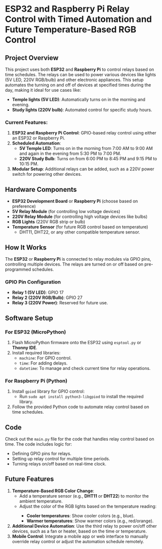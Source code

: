 <h1>ESP32 and Raspberry Pi Relay Control with Timed Automation and Future Temperature-Based RGB Control</h1>

<h2>Project Overview</h2>
<p>
    This project uses both <strong>ESP32</strong> and <strong>Raspberry Pi</strong> to control relays based on time schedules. The relays can be used to power various devices like lights (5V LED, 220V RGB/bulb) and other electronic appliances. This setup automates the turning on and off of devices at specified times during the day, making it ideal for use cases like:
</p>
<ul>
    <li><strong>Temple lights (5V LED)</strong>: Automatically turns on in the morning and evening.</li>
    <li><strong>Study lights (220V bulb)</strong>: Automated control for specific study hours.</li>
</ul>

<h3>Current Features:</h3>
<ol>
    <li><strong>ESP32 and Raspberry Pi Control</strong>: GPIO-based relay control using either an ESP32 or Raspberry Pi.</li>
    <li><strong>Scheduled Automation</strong>:
        <ul>
            <li><strong>5V Temple LED</strong>: Turns on in the morning from 7:00 AM to 9:00 AM and again in the evening from 5:30 PM to 7:00 PM.</li>
            <li><strong>220V Study Bulb</strong>: Turns on from 6:00 PM to 8:45 PM and 9:15 PM to 10:15 PM.</li>
        </ul>
    </li>
    <li><strong>Modular Setup</strong>: Additional relays can be added, such as a 220V power switch for powering other devices.</li>
</ol>

<h2>Hardware Components</h2>
<ul>
    <li><strong>ESP32 Development Board</strong> or <strong>Raspberry Pi</strong> (choose based on preference)</li>
    <li><strong>5V Relay Module</strong> (for controlling low voltage devices)</li>
    <li><strong>220V Relay Module</strong> (for controlling high voltage devices like bulbs)</li>
    <li><strong>RGB Lights</strong> (220V RGB strip or bulb)</li>
    <li><strong>Temperature Sensor</strong> (for future RGB control based on temperature)
        <ul>
            <li>DHT11, DHT22, or any other compatible temperature sensor.</li>
        </ul>
    </li>
</ul>

<h2>How It Works</h2>
<p>
    The <strong>ESP32</strong> or <strong>Raspberry Pi</strong> is connected to relay modules via GPIO pins, controlling multiple devices. The relays are turned on or off based on pre-programmed schedules.
</p>

<h3>GPIO Pin Configuration</h3>
<ul>
    <li><strong>Relay 1 (5V LED)</strong>: GPIO 17</li>
    <li><strong>Relay 2 (220V RGB/Bulb)</strong>: GPIO 27</li>
    <li><strong>Relay 3 (220V Power)</strong>: Reserved for future use.</li>
</ul>

<h2>Software Setup</h2>

<h3>For ESP32 (MicroPython)</h3>
<ol>
    <li>Flash MicroPython firmware onto the ESP32 using <code>esptool.py</code> or <strong>Thonny IDE</strong>.</li>
    <li>Install required libraries:
        <ul>
            <li><code>machine</code>: For GPIO control.</li>
            <li><code>time</code>: For adding delays.</li>
            <li><code>datetime</code>: To manage and check current time for relay operations.</li>
        </ul>
    </li>
</ol>

<h3>For Raspberry Pi (Python)</h3>
<ol>
    <li>Install <code>gpiod</code> library for GPIO control:
        <ul>
            <li>Run <code>sudo apt install python3-libgpiod</code> to install the required library.</li>
        </ul>
    </li>
    <li>Follow the provided Python code to automate relay control based on time schedules.</li>
</ol>

<h2>Code</h2>
<p>
    Check out the <code>main.py</code> file for the code that handles relay control based on time. The code includes logic for:
</p>
<ul>
    <li>Defining GPIO pins for relays.</li>
    <li>Setting up relay control for multiple time periods.</li>
    <li>Turning relays on/off based on real-time clock.</li>
</ul>

<h2>Future Features</h2>
<ol>
    <li><strong>Temperature-Based RGB Color Change</strong>:
        <ul>
            <li>Add a temperature sensor (e.g., <strong>DHT11</strong> or <strong>DHT22</strong>) to monitor the ambient temperature.</li>
            <li>Adjust the color of the RGB lights based on the temperature reading:</li>
            <ul>
                <li><strong>Cooler temperatures</strong>: Show cooler colors (e.g., blue).</li>
                <li><strong>Warmer temperatures</strong>: Show warmer colors (e.g., red/orange).</li>
            </ul>
        </ul>
    </li>
    <li><strong>Additional Device Automation</strong>: Use the third relay to power on/off other devices, such as a fan or heater, based on the time or temperature.</li>
    <li><strong>Mobile Control</strong>: Integrate a mobile app or web interface to manually override relay control or adjust the automation schedule remotely.</li>
</ol>